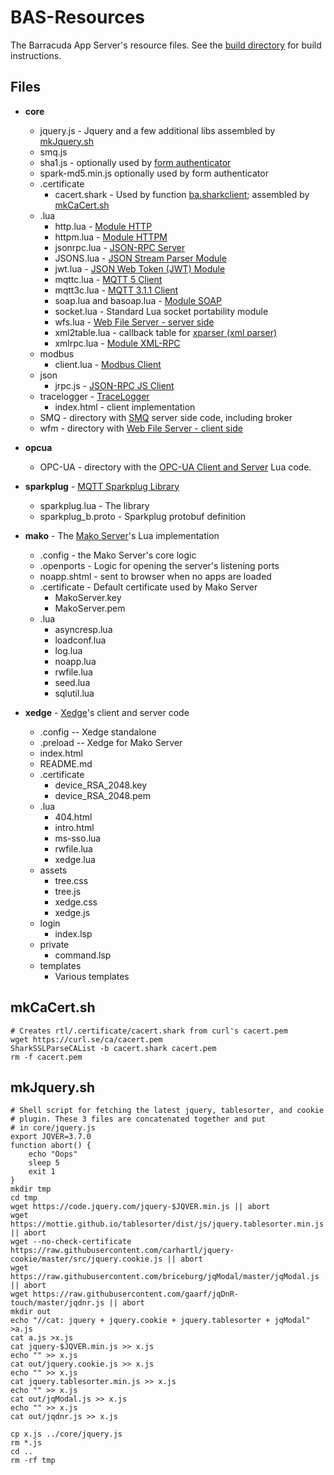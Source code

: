 # BAS-Resources

The Barracuda App Server's resource files. See the [build directory](build/README.md) for build instructions.

## Files

- **core**
    - jquery.js - Jquery and a few additional libs assembled by [mkJquery.sh](#mkjquerysh)
    - smq.js
    - sha1.js - optionally used by [form authenticator](https://realtimelogic.com/ba/doc/?url=lua.html#sha1_login)
    - spark-md5.min.js optionally used by form authenticator
    - .certificate
        - cacert.shark - Used by function [ba.sharkclient](https://realtimelogic.com/ba/doc/?url=auxlua.html#ba_sharkclient); assembled by [mkCaCert.sh](#mkcacertsh)
    - .lua
        - http.lua - [Module HTTP](https://realtimelogic.com/ba/doc/?url=auxlua.html#http)
        - httpm.lua - [Module HTTPM](https://realtimelogic.com/ba/doc/?url=auxlua.html#managed)
        - jsonrpc.lua - [JSON-RPC Server](https://realtimelogic.com/ba/doc/?url=json-rpc.html)
        - JSONS.lua - [JSON Stream Parser Module](https://realtimelogic.com/ba/doc/?url=lua.html#JSONS)
        - jwt.lua - [JSON Web Token (JWT) Module](https://realtimelogic.com/ba/doc/?url=auxlua.html#ba_crypto_JWT)
        - mqttc.lua - [MQTT 5 Client](https://realtimelogic.com/ba/doc/?url=MQTT.html)
        - mqtt3c.lua - [MQTT 3.1.1 Client](https://realtimelogic.com/ba/doc/en/lua/MQTT3.html)
        - soap.lua and basoap.lua - [Module SOAP](https://realtimelogic.com/ba/doc/?url=soap.html)
        - socket.lua - Standard Lua socket portability module
        - wfs.lua - [Web File Server - server side](https://realtimelogic.com/ba/doc/?url=lua.html#ba_create_wfs)
        - xml2table.lua - callback table for [xparser (xml parser)](https://realtimelogic.com/ba/doc/?url=xparser.html)
        - xmlrpc.lua - [Module XML-RPC](https://realtimelogic.com/ba/doc/?url=xml-rpc.html)
    - modbus
        - client.lua - [Modbus Client](https://realtimelogic.com/ba/doc/?url=Modbus.html)
    - json
        - jrpc.js - [JSON-RPC JS Client](https://realtimelogic.com/ba/doc/?url=json-rpc.html)
    - tracelogger - [TraceLogger](https://realtimelogic.com/ba/doc/?url=auxlua.html#tracelogger)
        - index.html - client implementation
    - SMQ - directory with [SMQ](https://realtimelogic.com/ba/doc/?url=SMQ.html) server side code, including broker
    - wfm - directory with [Web File Server - client side](https://realtimelogic.com/ba/doc/?url=lua.html#ba_create_wfs)

- **opcua**
    - OPC-UA - directory with the [OPC-UA Client and Server](https://realtimelogic.com/ba/opcua/index.html) Lua code.

- **sparkplug** - [MQTT Sparkplug Library](https://github.com/RealTimeLogic/LSP-Examples/tree/master/Sparkplug)
    - sparkplug.lua - The library
    - sparkplug_b.proto - Sparkplug protobuf definition

- **mako** - The [Mako Server](https://realtimelogic.com/ba/doc/?url=Mako.html)'s Lua implementation
    - .config - the Mako Server's core logic
    - .openports - Logic for opening the server's listening ports
    - noapp.shtml - sent to browser when no apps are loaded
    - .certificate - Default certificate used by Mako Server
        - MakoServer.key
        - MakoServer.pem
    - .lua
        - asyncresp.lua
        - loadconf.lua
        - log.lua
        - noapp.lua
        - rwfile.lua
        - seed.lua
        - sqlutil.lua

- **xedge** - [Xedge](https://realtimelogic.com/ba/doc/?url=Xedge.html)'s client and server code
    - .config -- Xedge standalone
    - .preload -- Xedge for Mako Server
    - index.html
    - README.md
    - .certificate
        - device_RSA_2048.key
        - device_RSA_2048.pem
    - .lua
        - 404.html
        - intro.html
        - ms-sso.lua
        - rwfile.lua
        - xedge.lua
    - assets
        - tree.css
        - tree.js
        - xedge.css
        - xedge.js
    - login
        - index.lsp
    - private
        - command.lsp
    - templates
        - Various templates




## mkCaCert.sh

```
# Creates rtl/.certificate/cacert.shark from curl's cacert.pem
wget https://curl.se/ca/cacert.pem
SharkSSLParseCAList -b cacert.shark cacert.pem
rm -f cacert.pem 
```


## mkJquery.sh

```
# Shell script for fetching the latest jquery, tablesorter, and cookie
# plugin. These 3 files are concatenated together and put
# in core/jquery.js
export JQVER=3.7.0
function abort() {
    echo "Oops"
    sleep 5
    exit 1
}
mkdir tmp
cd tmp
wget https://code.jquery.com/jquery-$JQVER.min.js || abort
wget https://mottie.github.io/tablesorter/dist/js/jquery.tablesorter.min.js || abort
wget --no-check-certificate https://raw.githubusercontent.com/carhartl/jquery-cookie/master/src/jquery.cookie.js || abort
wget https://raw.githubusercontent.com/briceburg/jqModal/master/jqModal.js || abort
wget https://raw.githubusercontent.com/gaarf/jqDnR-touch/master/jqdnr.js || abort
mkdir out
echo "//cat: jquery + jquery.cookie + jquery.tablesorter + jqModal" >a.js
cat a.js >x.js
cat jquery-$JQVER.min.js >> x.js
echo "" >> x.js
cat out/jquery.cookie.js >> x.js
echo "" >> x.js
cat jquery.tablesorter.min.js >> x.js
echo "" >> x.js
cat out/jqModal.js >> x.js
echo "" >> x.js
cat out/jqdnr.js >> x.js

cp x.js ../core/jquery.js 
rm *.js
cd ..
rm -rf tmp
```
